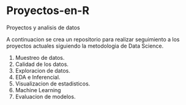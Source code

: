 # Proyectos-en-R

Proyectos y analisis de datos

A continuacion se crea un repositorio para realizar seguimiento a los proyectos actuales siguiendo la metodologia de Data Science.

1. Muestreo de datos.
2. Calidad de los datos.
3. Exploracion de datos.
4. EDA e Inferencial.
5. Visualizacion de estadisticos.
6. Machine Learning
7. Evaluacion de modelos.